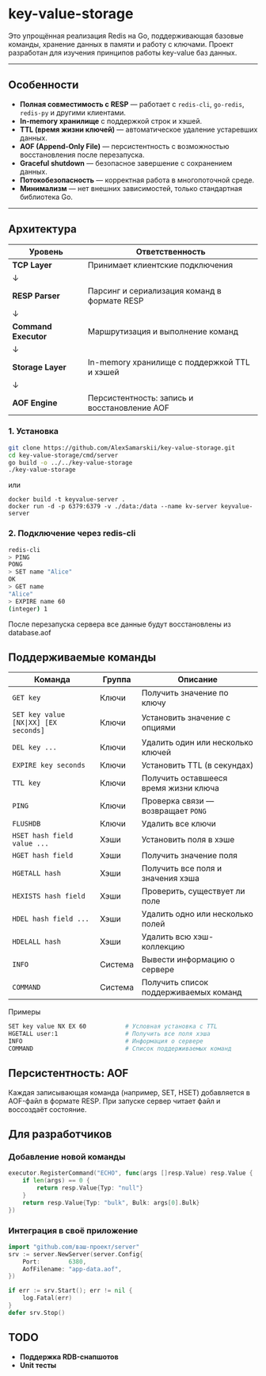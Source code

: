 # key-value-storage

Это упрощённая реализация Redis на Go, поддерживающая базовые команды, хранение данных в памяти и работу с ключами. Проект разработан для изучения принципов работы key-value баз данных.

---

##  Особенности

- **Полная совместимость с RESP** — работает с `redis-cli`, `go-redis`, `redis-py` и другими клиентами.
- **In-memory хранилище** с поддержкой строк и хэшей.
- **TTL (время жизни ключей)** — автоматическое удаление устаревших данных.
- **AOF (Append-Only File)** — персистентность с возможностью восстановления после перезапуска.
- **Graceful shutdown** — безопасное завершение с сохранением данных.
- **Потокобезопасность** — корректная работа в многопоточной среде.
- **Минимализм** — нет внешних зависимостей, только стандартная библиотека Go.

---

## Архитектура

| Уровень          | Ответственность                              |
|------------------|----------------------------------------------|
| **TCP Layer**    | Принимает клиентские подключения             |
| ↓                |                                              |
| **RESP Parser**  | Парсинг и сериализация команд в формате RESP |
| ↓                |                                              |
| **Command Executor** | Маршрутизация и выполнение команд       |
| ↓                |                                              |
| **Storage Layer**| In-memory хранилище с поддержкой TTL и хэшей |
| ↓                |                                              |
| **AOF Engine**   | Персистентность: запись и восстановление AOF |

### 1. Установка

```bash
git clone https://github.com/AlexSamarskii/key-value-storage.git
cd key-value-storage/cmd/server
go build -o ../../key-value-storage
./key-value-storage
```

или

```Docker
docker build -t keyvalue-server .
docker run -d -p 6379:6379 -v ./data:/data --name kv-server keyvalue-server
```

### 2. Подключение через redis-cli

```bash
redis-cli
> PING
PONG
> SET name "Alice"
OK
> GET name
"Alice"
> EXPIRE name 60
(integer) 1
```

После перезапуска сервера все данные будут восстановлены из database.aof

## Поддерживаемые команды

| Команда         | Группа     | Описание                                      |
|-----------------|-----------|-----------------------------------------------|
| `GET key`       | Ключи     | Получить значение по ключу                    |
| `SET key value [NX\|XX] [EX seconds]` | Ключи | Установить значение с опциями             |
| `DEL key ...`   | Ключи     | Удалить один или несколько ключей            |
| `EXPIRE key seconds` | Ключи | Установить TTL (в секундах)                  |
| `TTL key`       | Ключи     | Получить оставшееся время жизни ключа         |
| `PING`          | Ключи     | Проверка связи — возвращает `PONG`           |
| `FLUSHDB`       | Ключи     | Удалить все ключи                             |
| `HSET hash field value ...` | Хэши | Установить поля в хэше                   |
| `HGET hash field` | Хэши     | Получить значение поля                       |
| `HGETALL hash`  | Хэши      | Получить все поля и значения хэша            |
| `HEXISTS hash field` | Хэши | Проверить, существует ли поле               |
| `HDEL hash field ...` | Хэши | Удалить одно или несколько полей            |
| `HDELALL hash`  | Хэши      | Удалить всю хэш-коллекцию                    |
| `INFO`          | Система   | Вывести информацию о сервере                 |
| `COMMAND`       | Система   | Получить список поддерживаемых команд        |

Примеры

```bash 
SET key value NX EX 60           # Условная установка с TTL
HGETALL user:1                   # Получить все поля хэша
INFO                             # Информация о сервере
COMMAND                          # Список поддерживаемых команд
```

## Персистентность: AOF

Каждая записывающая команда (например, SET, HSET) добавляется в AOF-файл в формате RESP. При запуске сервер читает файл и воссоздаёт состояние.

## Для разработчиков

### Добавление новой команды

```go
executor.RegisterCommand("ECHO", func(args []resp.Value) resp.Value {
    if len(args) == 0 {
        return resp.Value{Typ: "null"}
    }
    return resp.Value{Typ: "bulk", Bulk: args[0].Bulk}
})
```

### Интеграция в своё приложение

```go
import "github.com/ваш-проект/server"
srv := server.NewServer(server.Config{
    Port:        6380,
    AofFilename: "app-data.aof",
})

if err := srv.Start(); err != nil {
    log.Fatal(err)
}
defer srv.Stop()
```

## TODO

  - **Поддержка RDB-снапшотов**
  - **Unit тесты**
